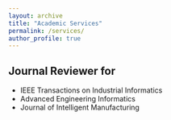 ```yaml
---
layout: archive
title: "Academic Services"
permalink: /services/
author_profile: true
---
```


## Journal Reviewer for

* IEEE Transactions on Industrial Informatics
* Advanced Engineering Informatics
* Journal of Intelligent Manufacturing

